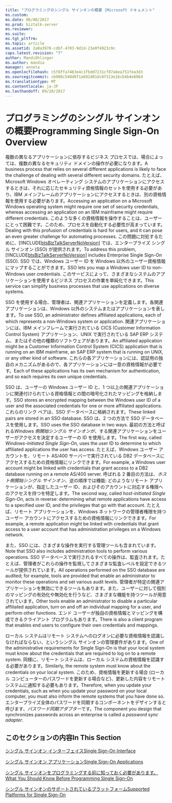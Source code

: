 ```yaml
---
title: "プログラミングのシングル サインオンの概要 |Microsoft ドキュメント"
ms.custom: 
ms.date: 06/08/2017
ms.prod: biztalk-server
ms.reviewer: 
ms.suite: 
ms.tgt_pltfrm: 
ms.topic: article
ms.assetid: 2a0a3978-cdbf-4703-9d1d-23e0f4923c9c
caps.latest.revision: "7"
author: MandiOhlinger
ms.author: mandia
manager: anneta
ms.openlocfilehash: c5f8ffa7463e4c1fbdd7231cf87abea751fea3d3
ms.sourcegitcommit: cb908c540d8f1a692d01dc8f313e16cb4b4e696d
ms.translationtype: MT
ms.contentlocale: ja-JP
ms.lasthandoff: 09/20/2017
---
```

# <a name="programming-single-sign-on-overview"></a><span data-ttu-id="9d422-102">プログラミングのシングル サインオンの概要</span><span class="sxs-lookup"><span data-stu-id="9d422-102">Programming Single Sign-On Overview</span></span>
<span data-ttu-id="9d422-103">複数の異なるアプリケーションに依存するビジネス プロセスでは、場合によっては、複数の異なるセキュリティ ドメインの操作が必要になります。</span><span class="sxs-lookup"><span data-stu-id="9d422-103">A business process that relies on several different applications is likely to face the challenge of dealing with several different security domains.</span></span> <span data-ttu-id="9d422-104">たとえば、Microsoft Windows オペレーティング システムのアプリケーションにアクセスするときは、それに応じたセキュリティ資格情報のセットを使用する必要があり、IBM メインフレームのアプリケーションにアクセスするときは、別の資格情報を使用する必要があります。</span><span class="sxs-lookup"><span data-stu-id="9d422-104">Accessing an application on a Microsoft Windows operating system might require one set of security credentials, whereas accessing an application on an IBM mainframe might require different credentials.</span></span> <span data-ttu-id="9d422-105">このような多くの資格情報を操作することは、ユーザーにとって困難です。このため、プロセスを自動化する必要性が高まっています。</span><span class="sxs-lookup"><span data-stu-id="9d422-105">Dealing with this profusion of credentials is hard for users, and it can pose an even greater challenge for automating processes.</span></span> <span data-ttu-id="9d422-106">この問題に対処するために、[!INCLUDE[btsBizTalkServerNoVersion](../includes/btsbiztalkservernoversion-md.md)] では、エンタープライズ シングル サインオン (SSO) が提供されます。</span><span class="sxs-lookup"><span data-stu-id="9d422-106">To address this problem, [!INCLUDE[btsBizTalkServerNoVersion](../includes/btsbiztalkservernoversion-md.md)] includes Enterprise Single Sign-On (SSO).</span></span> <span data-ttu-id="9d422-107">SSO では、Windows ユーザー ID を Windows 以外のユーザー資格情報にマップすることができます。</span><span class="sxs-lookup"><span data-stu-id="9d422-107">SSO lets you map a Windows user ID to non-Windows user credentials.</span></span> <span data-ttu-id="9d422-108">このサービスによって、さまざまなシステムのアプリケーションを使用するビジネス プロセスの作業を単純化できます。</span><span class="sxs-lookup"><span data-stu-id="9d422-108">This service can simplify business processes that use applications on diverse systems.</span></span>  
  
 <span data-ttu-id="9d422-109">SSO を使用する場合、管理者は、関連アプリケーションを定義します。各関連アプリケーションは、Windows 以外のシステムまたはアプリケーションを表します。</span><span class="sxs-lookup"><span data-stu-id="9d422-109">To use SSO, an administrator defines affiliated applications, each of which represents a non-Windows system or application.</span></span> <span data-ttu-id="9d422-110">関連アプリケーションには、IBM メインフレームで実行されている CICS (Customer Information Control System) アプリケーション、UNIX で実行されている SAP ERP システム、またはその他の種類のソフトウェアがあります。</span><span class="sxs-lookup"><span data-stu-id="9d422-110">An affiliated application might be a Customer Information Control System (CICS) application that is running on an IBM mainframe, an SAP ERP system that is running on UNIX, or any other kind of software.</span></span> <span data-ttu-id="9d422-111">これらの各アプリケーションには、認証用の独自のメカニズムがあるので、各アプリケーションには一意の資格情報が必要です。</span><span class="sxs-lookup"><span data-stu-id="9d422-111">Each of these applications has its own mechanism for authentication, and so each requires its own unique credentials.</span></span>  
  
 <span data-ttu-id="9d422-112">SSO は、ユーザーの Windows ユーザー ID と、1 つ以上の関連アプリケーションに関連付けられている資格情報との間の暗号化されたマッピングを格納します。</span><span class="sxs-lookup"><span data-stu-id="9d422-112">SSO stores an encrypted mapping between the Windows user ID of a user and the associated credentials for one or more affiliated applications.</span></span> <span data-ttu-id="9d422-113">これらのリンク ペアは、SSO データベースに格納されます。</span><span class="sxs-lookup"><span data-stu-id="9d422-113">These linked pairs are stored in an SSO database.</span></span> <span data-ttu-id="9d422-114">SSO は、2 つの方法で SSO データベースを使用します。</span><span class="sxs-lookup"><span data-stu-id="9d422-114">SSO uses the SSO database in two ways.</span></span> <span data-ttu-id="9d422-115">最初の方法と呼ばれる*Windows 側開始シングル サインオンが*、する関連アプリケーションをユーザーがアクセスを決定するユーザーの ID を使用します。</span><span class="sxs-lookup"><span data-stu-id="9d422-115">The first way, called *Windows-initiated Single Sign-On*, uses the user ID to determine to which affiliated applications the user has access.</span></span> <span data-ttu-id="9d422-116">たとえば、Windows ユーザー アカウントを、リモート AS/400 サーバーで実行されている DB2 データベースにアクセスするための資格情報にリンクできます。</span><span class="sxs-lookup"><span data-stu-id="9d422-116">For example, a Windows user account might be linked with credentials that grant access to a DB2 database running on a remote AS/400 server.</span></span> <span data-ttu-id="9d422-117">呼ばれる 2 番目の方法は、*ホスト側開始シングル サインオン*、逆の順序では機能: どのようなリモート アプリケーションが、指定したユーザー ID、およびそのアカウントに対応する権限へのアクセスを持つを特定します。</span><span class="sxs-lookup"><span data-stu-id="9d422-117">The second way, called *host-initiated Single Sign-On*, acts in reverse: determining what remote applications have access to a specified user ID, and the privileges that go with that account.</span></span> <span data-ttu-id="9d422-118">たとえば、リモート アプリケーションを、Windows ネットワークの管理者権限を持つユーザー アカウントにアクセスするための資格情報にリンクできます。</span><span class="sxs-lookup"><span data-stu-id="9d422-118">For example, a remote application might be linked with credentials that grant access to a user account that has administration privileges on a Windows network.</span></span>  
  
 <span data-ttu-id="9d422-119">また、SSO には、さまざまな操作を実行する管理ツールも含まれています。</span><span class="sxs-lookup"><span data-stu-id="9d422-119">Note that SSO also includes administration tools to perform various operations.</span></span> <span data-ttu-id="9d422-120">SSO データベースで実行されるすべての操作は、監査されます。たとえば、管理者がこれらの操作を監視してさまざまな監査レベルを設定できるツールが提供されています。</span><span class="sxs-lookup"><span data-stu-id="9d422-120">All operations performed on the SSO database are audited; for example, tools are provided that enable an administrator to monitor these operations and set various audit levels.</span></span> <span data-ttu-id="9d422-121">管理者が特定の関連アプリケーションを無効にできるツールもあります。また、ユーザーに対して個別のマッピングの有効化や無効化を行うなど、さまざまな機能を持つツールが用意されています。</span><span class="sxs-lookup"><span data-stu-id="9d422-121">Other tools enable an administrator to disable a particular affiliated application, turn on and off an individual mapping for a user, and perform other functions.</span></span> <span data-ttu-id="9d422-122">エンド ユーザーが独自の資格情報とマッピングを構成できるクライアント プログラムもあります。</span><span class="sxs-lookup"><span data-stu-id="9d422-122">There is also a client program that enables end users to configure their own credentials and mappings.</span></span>  
  
 <span data-ttu-id="9d422-123">ローカル システムはリモート システムへのログオンに必要な資格情報を認識しなければならない、というシングル サインオンの管理要件があります。</span><span class="sxs-lookup"><span data-stu-id="9d422-123">One of the administrative requirements for Single Sign-On is that your local system must know about the credentials that are required to log on to a remote system.</span></span> <span data-ttu-id="9d422-124">同様に、リモート システムは、ローカル システムの資格情報を認識する必要があります。</span><span class="sxs-lookup"><span data-stu-id="9d422-124">Similarly, the remote system must know about the credentials on your local system.</span></span> <span data-ttu-id="9d422-125">このため、資格情報を更新する場合 (ローカル コンピューターのパスワードを更新する場合など)、更新した内容をリモート システムに通知する必要もあります。</span><span class="sxs-lookup"><span data-stu-id="9d422-125">Therefore, when you update your credentials, such as when you update your password on your local computer, you must also inform the remote systems that you have done so.</span></span> <span data-ttu-id="9d422-126">エンタープライズ全体のパスワードを同期するコンポーネントをデザインすると呼びます、*パスワード同期アダプター*です。</span><span class="sxs-lookup"><span data-stu-id="9d422-126">The component you design that synchronizes passwords across an enterprise is called a *password sync adapter*.</span></span>  
  
## <a name="in-this-section"></a><span data-ttu-id="9d422-127">このセクションの内容</span><span class="sxs-lookup"><span data-stu-id="9d422-127">In This Section</span></span>  
 [<span data-ttu-id="9d422-128">シングル サインオン インターフェイス</span><span class="sxs-lookup"><span data-stu-id="9d422-128">Single Sign-On Interface</span></span>](../core/single-sign-on-interface.md)  
  
 [<span data-ttu-id="9d422-129">シングル サインオン アプリケーション</span><span class="sxs-lookup"><span data-stu-id="9d422-129">Single Sign-On Applications</span></span>](../core/single-sign-on-applications.md)  
  
 [<span data-ttu-id="9d422-130">シングル サインオンをプログラミングする前に知っておく必要があります。</span><span class="sxs-lookup"><span data-stu-id="9d422-130">What You Should Know Before Programming Single Sign-On</span></span>](../core/what-you-should-know-before-programming-single-sign-on.md)  
  
 [<span data-ttu-id="9d422-131">シングル サインオンのサポートされているプラットフォーム</span><span class="sxs-lookup"><span data-stu-id="9d422-131">Supported Platforms for Single Sign-On</span></span>](../core/supported-platforms-for-single-sign-on.md)